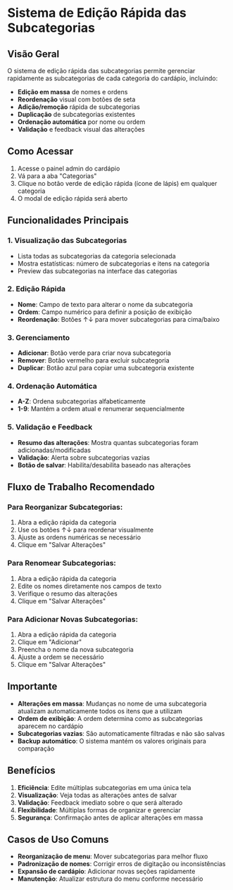 # Sistema de Edição Rápida das Subcategorias

## Visão Geral

O sistema de edição rápida das subcategorias permite gerenciar rapidamente as subcategorias de cada categoria do cardápio, incluindo:

- **Edição em massa** de nomes e ordens
- **Reordenação** visual com botões de seta
- **Adição/remoção** rápida de subcategorias
- **Duplicação** de subcategorias existentes
- **Ordenação automática** por nome ou ordem
- **Validação** e feedback visual das alterações

## Como Acessar

1. Acesse o painel admin do cardápio
2. Vá para a aba "Categorias"
3. Clique no botão verde de edição rápida (ícone de lápis) em qualquer categoria
4. O modal de edição rápida será aberto

## Funcionalidades Principais

### 1. Visualização das Subcategorias
- Lista todas as subcategorias da categoria selecionada
- Mostra estatísticas: número de subcategorias e itens na categoria
- Preview das subcategorias na interface das categorias

### 2. Edição Rápida
- **Nome**: Campo de texto para alterar o nome da subcategoria
- **Ordem**: Campo numérico para definir a posição de exibição
- **Reordenação**: Botões ↑↓ para mover subcategorias para cima/baixo

### 3. Gerenciamento
- **Adicionar**: Botão verde para criar nova subcategoria
- **Remover**: Botão vermelho para excluir subcategoria
- **Duplicar**: Botão azul para copiar uma subcategoria existente

### 4. Ordenação Automática
- **A-Z**: Ordena subcategorias alfabeticamente
- **1-9**: Mantém a ordem atual e renumerar sequencialmente

### 5. Validação e Feedback
- **Resumo das alterações**: Mostra quantas subcategorias foram adicionadas/modificadas
- **Validação**: Alerta sobre subcategorias vazias
- **Botão de salvar**: Habilita/desabilita baseado nas alterações

## Fluxo de Trabalho Recomendado

### Para Reorganizar Subcategorias:
1. Abra a edição rápida da categoria
2. Use os botões ↑↓ para reordenar visualmente
3. Ajuste as ordens numéricas se necessário
4. Clique em "Salvar Alterações"

### Para Renomear Subcategorias:
1. Abra a edição rápida da categoria
2. Edite os nomes diretamente nos campos de texto
3. Verifique o resumo das alterações
4. Clique em "Salvar Alterações"

### Para Adicionar Novas Subcategorias:
1. Abra a edição rápida da categoria
2. Clique em "Adicionar"
3. Preencha o nome da nova subcategoria
4. Ajuste a ordem se necessário
5. Clique em "Salvar Alterações"

## Importante

- **Alterações em massa**: Mudanças no nome de uma subcategoria atualizam automaticamente todos os itens que a utilizam
- **Ordem de exibição**: A ordem determina como as subcategorias aparecem no cardápio
- **Subcategorias vazias**: São automaticamente filtradas e não são salvas
- **Backup automático**: O sistema mantém os valores originais para comparação

## Benefícios

1. **Eficiência**: Edite múltiplas subcategorias em uma única tela
2. **Visualização**: Veja todas as alterações antes de salvar
3. **Validação**: Feedback imediato sobre o que será alterado
4. **Flexibilidade**: Múltiplas formas de organizar e gerenciar
5. **Segurança**: Confirmação antes de aplicar alterações em massa

## Casos de Uso Comuns

- **Reorganização de menu**: Mover subcategorias para melhor fluxo
- **Padronização de nomes**: Corrigir erros de digitação ou inconsistências
- **Expansão de cardápio**: Adicionar novas seções rapidamente
- **Manutenção**: Atualizar estrutura do menu conforme necessário





